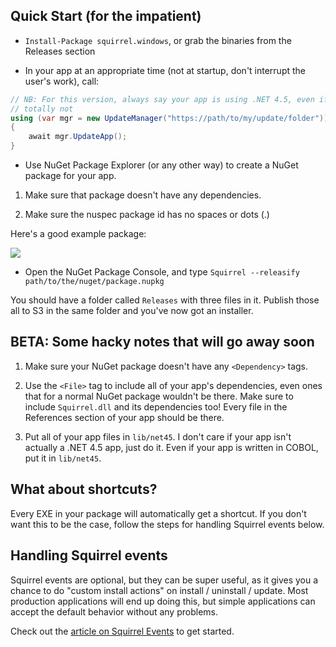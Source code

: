 ## Quick Start (for the impatient)

* `Install-Package squirrel.windows`, or grab the binaries from the Releases section

* In your app at an appropriate time (not at startup, don't interrupt the user's work), call:

```cs
// NB: For this version, always say your app is using .NET 4.5, even if it's
// totally not
using (var mgr = new UpdateManager("https://path/to/my/update/folder")) 
{
    await mgr.UpdateApp();
}
```

* Use NuGet Package Explorer (or any other way) to create a NuGet package for your app. 

1.  Make sure that package doesn't have any dependencies. 

1. Make sure the nuspec package id has no spaces or dots (.)

Here's a good example package:

![](http://cl.ly/image/261D2x2X1e3G/content#png) 

* Open the NuGet Package Console, and type `Squirrel --releasify path/to/the/nuget/package.nupkg`

You should have a folder called `Releases` with three files in it. Publish those all to S3 in the same folder and you've now got an installer.


## BETA: Some hacky notes that will go away soon

1. Make sure your NuGet package doesn't have any `<Dependency>` tags.

1. Use the `<File>` tag to include all of your app's dependencies, even ones that for a normal NuGet package wouldn't be there. Make sure to include `Squirrel.dll` and its dependencies too! Every file in the References section of your app should be there.

1. Put all of your app files in `lib/net45`. I don't care if your app isn't actually a .NET 4.5 app, just do it. Even if your app is written in COBOL, put it in `lib/net45`.

## What about shortcuts?

Every EXE in your package will automatically get a shortcut. If you don't want this to be the case, follow the steps for handling Squirrel events below.

## Handling Squirrel events

Squirrel events are optional, but they can be super useful, as it gives you a chance to do "custom install actions" on install / uninstall / update. Most production applications will end up doing this, but simple applications can accept the default behavior without any problems.

Check out the [article on Squirrel Events](./squirrel-events.md) to get started.
